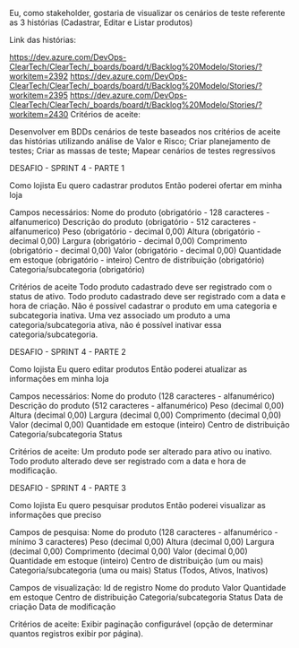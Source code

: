 Eu, como stakeholder, gostaria de visualizar os cenários de teste referente as 3 histórias (Cadastrar, Editar e Listar produtos)

Link das histórias:

https://dev.azure.com/DevOps-ClearTech/ClearTech/_boards/board/t/Backlog%20Modelo/Stories/?workitem=2392
https://dev.azure.com/DevOps-ClearTech/ClearTech/_boards/board/t/Backlog%20Modelo/Stories/?workitem=2395
https://dev.azure.com/DevOps-ClearTech/ClearTech/_boards/board/t/Backlog%20Modelo/Stories/?workitem=2430
Critérios de aceite:

Desenvolver em BDDs cenários de teste baseados nos critérios de aceite das histórias utilizando análise de Valor e Risco;
Criar planejamento de testes;
Criar as massas de teste;
Mapear cenários de testes regressivos

DESAFIO - SPRINT 4 - PARTE 1

Como lojista
Eu quero cadastrar produtos
Então poderei ofertar em minha loja

Campos necessários:
Nome do produto (obrigatório - 128 caracteres - alfanumerico)
Descrição do produto (obrigatório - 512 caracteres - alfanumerico)
Peso (obrigatório - decimal 0,00)
Altura (obrigatório - decimal 0,00)
Largura (obrigatório - decimal 0,00)
Comprimento (obrigatório - decimal 0,00)
Valor (obrigatório - decimal 0,00)
Quantidade em estoque (obrigatório - inteiro)
Centro de distribuição (obrigatório)
Categoria/subcategoria (obrigatório)

Critérios de aceite
Todo produto cadastrado deve ser registrado com o status de ativo.
Todo produto cadastrado deve ser registrado com a data e hora de criação.
Não é possível cadastrar o produto em uma categoria e subcategoria inativa.
Uma vez associado um produto a uma categoria/subcategoria ativa, não é possível inativar essa categoria/subcategoria.


DESAFIO - SPRINT 4 - PARTE 2

Como lojista
Eu quero editar produtos
Então poderei atualizar as informações em minha loja

Campos necessários:
Nome do produto (128 caracteres - alfanumérico)
Descrição do produto (512 caracteres - alfanumérico)
Peso (decimal 0,00)
Altura (decimal 0,00)
Largura (decimal 0,00)
Comprimento (decimal 0,00)
Valor (decimal 0,00)
Quantidade em estoque (inteiro)
Centro de distribuição
Categoria/subcategoria
Status

Critérios de aceite:
Um produto pode ser alterado para ativo ou inativo.
Todo produto alterado deve ser registrado com a data e hora de modificação.


DESAFIO - SPRINT 4 - PARTE 3

Como lojista
Eu quero pesquisar produtos
Então poderei visualizar as informações que preciso

Campos de pesquisa:
Nome do produto (128 caracteres - alfanumérico - mínimo 3 caracteres)
Peso (decimal 0,00)
Altura (decimal 0,00)
Largura (decimal 0,00)
Comprimento (decimal 0,00)
Valor (decimal 0,00)
Quantidade em estoque (inteiro)
Centro de distribuição (um ou mais)
Categoria/subcategoria (uma ou mais)
Status (Todos, Ativos, Inativos)

Campos de visualização:
Id de registro
Nome do produto
Valor
Quantidade em estoque
Centro de distribuição
Categoria/subcategoria
Status
Data de criação
Data de modificação

Critérios de aceite:
Exibir paginação configurável (opção de determinar quantos registros exibir por página).
